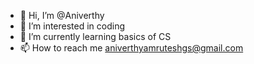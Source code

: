 - 👋 Hi, I’m @Aniverthy
- 👀 I’m interested in coding
- 🌱 I’m currently learning basics of CS
- 📫 How to reach me aniverthyamruteshgs@gmail.com

<!---
Aniverthy/Aniverthy is a ✨ special ✨ repository because its `README.md` (this file) appears on your GitHub profile.
You can click the Preview link to take a look at your changes.
--->

